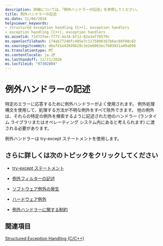 ```yaml
---
description: 詳細については、「例外ハンドラーの記述」を参照してください。
title: 例外ハンドラーの記述
ms.date: 11/04/2016
helpviewer_keywords:
- structured exception handling [C++], exception handlers
- exception handling [C++], exception handlers
ms.assetid: 71473fee-f773-4a34-bf12-82a3af79579c
ms.openlocfilehash: 174ab77240fc405e7c1175806167b6ec68f08c82
ms.sourcegitcommit: d6af41e42699628c3e2e6063ec7b03931a49a098
ms.translationtype: MT
ms.contentlocale: ja-JP
ms.lasthandoff: 12/11/2020
ms.locfileid: "97302804"
---
```

# <a name="writing-an-exception-handler"></a>例外ハンドラーの記述

特定のエラーに応答するために例外ハンドラーがよく使用されます。 例外処理構文を使用して、処理する方法が不明な例外をすべて除外できます。 他の例外は、それらの特定の例外を検索するように記述された他のハンドラー (ランタイム ライブラリまたはオペレーティング システム内にあると考えられます) に渡される必要があります。

例外ハンドラーは try-except ステートメントを使用します。

## <a name="what-do-you-want-to-know-more-about"></a>さらに詳しくは次のトピックをクリックしてください

- [try-except ステートメント](../cpp/try-except-statement.md)

- [例外フィルターの記述](../cpp/writing-an-exception-filter.md)

- [ソフトウェア例外の発生](../cpp/raising-software-exceptions.md)

- [ハードウェア例外](../cpp/hardware-exceptions.md)

- [例外ハンドラーに関する制約](../cpp/restrictions-on-exception-handlers.md)

## <a name="see-also"></a>関連項目

[Structured Exception Handling (C/C++)](../cpp/structured-exception-handling-c-cpp.md)
